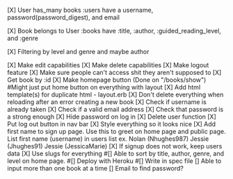 [X] User has_many books
      :users have a username, password(password_digest), and email

[X] Book belongs to User
      :books have :title, :author, :guided_reading_level, and :genre

[X] Filtering by level and genre and maybe author

[X] Make edit capabilities
[X] Make delete capabilities
[X] Make logout feature
[X] Make sure people can't access shit they aren't supposed to
[X] Get book by :id
[X] Make homepage button (Done on "/books/show") #Might just put home button on everything with layout
[X] Add html template(s) for duplicate html - layout.erb
[X] Don't delete everything when reloading after an error creating a new book
[X] Check if username is already taken
[X] Check if a valid email address
[X] Check that password is a strong enough
[X] Hide password on log in
[X] Delete user function
[X] Put log out button in nav bar
[X] Style everything so it looks nice
[X] Add first name to sign up page. Use this to greet on home page and public page. List first name (username) in users list
ex. Nolan (Nhughes987)
    Jessie (Jhughes91)
    Jessie (JessicaMarie)
[X] If signup does not work, keep users data
[X] Use slugs for everything
#[] Able to sort by title, author, genre, and level on home page.
#[] Deploy with Heroku
#[] Write in spec file
[] Able to input more than one book at a time
[] Email to find password?
